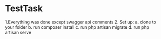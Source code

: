 # TestTask
1.Everything was done except swagger api comments
2. Set up: a. clone to your folder b. run composer install c. run php artisan migrate d. run php artisan serve

